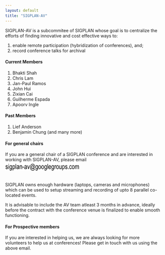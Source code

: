 ```yaml
---
layout: default
title: "SIGPLAN-AV"
---
```


SIGPLAN-AV is a subcommitee of SIGPLAN whose goal is to centralize the efforts of finding innovative and cost effective ways to:
  1. enable remote participation (hybridization of conferences), and;
  2. record conference talks for archival

#### Current Members

1. Bhakti Shah
2. Chris Lam
3. Jan-Paul Ramos
4. John Hui
5. Zixian Cai
6. Guilherme Espada
7. Apoorv Ingle

#### Past Members

1. Lief Anderson
2. Benjamin Chung (and many more)


#### For general chairs

<p>
If you are a general chair of a SIGPLAN conference and are interested in working with SIGPLAN-AV, please email <script>document.write("<a href='"+atob("bWFpbHRvOnNpZ3BsYW4tYXZAZ29vZ2xlZ3JvdXBzLmNvbQ==")+"'>"+atob("c2lncGxhbi1hdkBnb29nbGVncm91cHMuY29t")+"</a>.")</script><noscript><img src="mail.png" border="0" height="28" width="240"><font face="Arial" size="3"><br>&nbsp;</font></noscript>
</p>

SIGPLAN owns enough hardware (laptops, cameras and microphones) which can be used to setup streaming and recording of upto 8 parallel co-located events.

It is advisable to include the AV team atleast 3 months in advance, ideally before the contract with the conference venue is finalized to enable smooth functioning.


#### For Prospective members

If you are interested in helping us, we are always looking for more volunteers to help us at conferences! Please get in touch with us using the above email.
